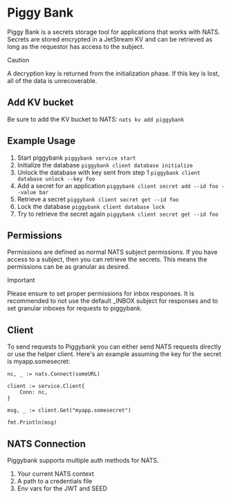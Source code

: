 # Piggy Bank

Piggy Bank is a secrets storage tool for applications that works with NATS. Secrets are stored encrypted in a JetStream KV and can be retrieved as long as the requestor has access to the subject.

> [!CAUTION]
> A decryption key is returned from the initialization phase. If this key is lost, all of the data is unrecoverable.

## Add KV bucket

Be sure to add the KV bucket to NATS: `nats kv add piggybank`

## Example Usage

1. Start piggybank `piggybank service start`
2. Initialize the database `piggybank client database initialize`
3. Unlock the database with key sent from step 1 `piggybank client database unlock --key foo`
4. Add a secret for an application `piggybank client secret add --id foo --value bar`
5. Retrieve a secret `piggybank client secret get --id foo`
6. Lock the database `piggybank client database lock`
7. Try to retrieve the secret again `piggybank client secret get --id foo`

## Permissions
Permissions are defined as normal NATS subject permissions. If you have access to a subject, then you can retrieve the secrets. This means the permissions can be as granular as desired. 

> [!IMPORTANT]
> Please ensure to set proper permissions for inbox responses. It is recommended to not use the default _INBOX subject for responses and to set granular inboxes for requests to piggybank.

## Client 

To send requests to Piggybank you can either send NATS requests directly or use the helper client. Here's an example assuming the key for the secret is myapp.somesecret:

```
nc, _ := nats.Connect(someURL)

client := service.Client{
	Conn: nc,
}

msg, _ := client.Get("myapp.somesecret")

fmt.Println(msg)
```

## NATS Connection

Piggybank supports multiple auth methods for NATS. 

1. Your current NATS context
2. A path to a credentials file
3. Env vars for the JWT and SEED
